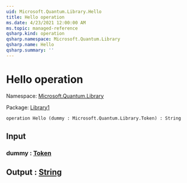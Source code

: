 ```yaml
---
uid: Microsoft.Quantum.Library.Hello
title: Hello operation
ms.date: 4/23/2021 12:00:00 AM
ms.topic: managed-reference
qsharp.kind: operation
qsharp.namespace: Microsoft.Quantum.Library
qsharp.name: Hello
qsharp.summary: ''
---
```


# Hello operation

Namespace: [Microsoft.Quantum.Library](xref:Microsoft.Quantum.Library)

Package: [Library1](https://nuget.org/packages/Library1)




```qsharp
operation Hello (dummy : Microsoft.Quantum.Library.Token) : String
```


## Input

### dummy : [Token](xref:Microsoft.Quantum.Library.Token)





## Output : [String](xref:microsoft.quantum.qsharp.valueliterals#string-literals)

